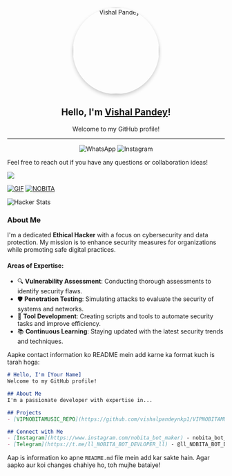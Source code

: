 <p align="center">
  <a href="https://t.me/ll_NOBITA_BOT_DEVLOPER_ll">
    <img src="https://envs.sh/_jX.jpg" alt="Vishal Pandey" width="200" style="border-radius: 50%; box-shadow: 0 4px 8px rgba(0, 0, 0, 0.2);"/>
  </a>
</p>

<h2 align="center">Hello, I'm <a href="https://github.com/vishalpandeynkp1">Vishal Pandey</a>!</h2>
<p align="center">Welcome to my GitHub profile!</p>

---

<p align="center">
  <a href="https://wa.me/8354052609" style="text-decoration: none;">
    <img src="https://img.shields.io/badge/WhatsApp-25D366?style=for-the-badge&logo=whatsapp&logoColor=white" alt="WhatsApp" />
  </a>
  <a href="https://instagram.com/nobita_bot_maker" style="text-decoration: none;">
    <img src="https://img.shields.io/badge/Instagram-E1306C?style=for-the-badge&logo=instagram&logoColor=white" alt="Instagram" />
  </a>
</p>

Feel free to reach out if you have any questions or collaboration ideas!

<img src="https://user-images.githubusercontent.com/73097560/115834477-dbab4500-a447-11eb-908a-139a6edaec5c.gif">

 [![GIF](https://github.com/vishalpandeynkp1/VIPNOBITAMUSIC_REPO/blob/main/VIPNOBITAMUSIC.gif)](https://github.com/vishalpandeynkp1)
   [![NOBITA](https://github-stats-alpha.vercel.app/api?username=vishalpandeynkp1 "NOBITA")](https://github-stats-alpha.vercel.app/api?username=vishalpandeynkp1 "NOBITA")


![Hacker Stats](https://github-readme-stats.vercel.app/api?username=vishalpandeynkp1&show_icons=true&theme=radical&count_private=true&hide=c)

### About Me

I'm a dedicated **Ethical Hacker** with a focus on cybersecurity and data protection. My mission is to enhance security measures for organizations while promoting safe digital practices.

#### Areas of Expertise:

- 🔍 **Vulnerability Assessment**: Conducting thorough assessments to identify security flaws.
- 🛡️ **Penetration Testing**: Simulating attacks to evaluate the security of systems and networks.
- 🤖 **Tool Development**: Creating scripts and tools to automate security tasks and improve efficiency.
- 📚 **Continuous Learning**: Staying updated with the latest security trends and techniques.

Aapke contact information ko README mein add karne ka format kuch is tarah hoga:

```markdown
# Hello, I'm [Your Name]
Welcome to my GitHub profile!

## About Me
I'm a passionate developer with expertise in...

## Projects
- [VIPNOBITAMUSIC_REPO](https://github.com/vishalpandeynkp1/VIPNOBITAMUSIC_REPO) - A music application that allows users to explore and enjoy their favorite tracks.

## Connect with Me
- [Instagram](https://www.instagram.com/nobita_bot_maker) - nobita_bot_maker
- [Telegram](https://t.me/ll_NOBITA_BOT_DEVLOPER_ll) - @ll_NOBITA_BOT_DEVLOPER_ll
```

Aap is information ko apne `README.md` file mein add kar sakte hain. Agar aapko aur koi changes chahiye ho, toh mujhe bataiye!

